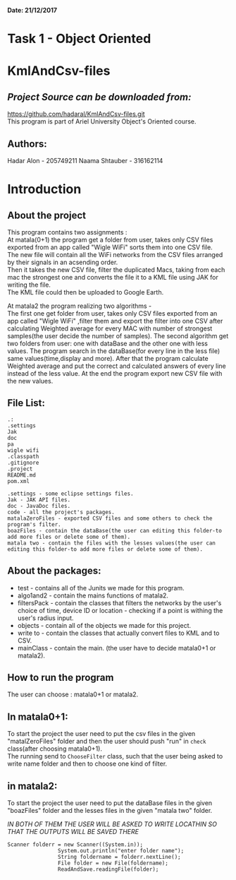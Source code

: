 **Date: 21/12/2017**  

Task 1 - Object Oriented
===
KmlAndCsv-files
==
*Project Source can be downloaded from:* 
-- 
https://github.com/hadaral/KmlAndCsv-files.git  
This program is part of Ariel University Object's Oriented course.  

Authors:
---
Hadar Alon - 205749211
Naama Shtauber - 316162114  

**Introduction**
==
**About the project**
--

This program contains two assignments :  
At matala(0+1) the program get a folder from user, takes only CSV files exported from an app called "Wigle WiFi" sorts them into one CSV file.   
The new file will contain all the WiFi networks from the CSV files arranged by their signals in an acsending order.  
Then it takes the new CSV file, filter the duplicated Macs, taking from each mac the strongest one and converts the file it to a KML file using JAK for writing the file.   
The KML file could then be uploaded to Google Earth.  

At matala2 the program realizing two algorithms -  
The first one get folder from user, takes only CSV files exported from an app called "Wigle WiFi" ,filter them and export the filter into one CSV after calculating Weighted average for every MAC with number of strongest samples(the user decide the number of samples).
The second algorithm get two folders from user: one with dataBase and the other one with less values.
The program search in the dataBase(for every line in the less file) same values(time,display and more). After that the program calculate Weighted average and put the correct and calculated answers of every line instead of the less value. 
At the end the program export new CSV file with the new values.

**File List:**  
--
```
.:  
.settings  
Jak  
doc    
pa  
wigle wifi 
.classpath  
.gitignore
.project  
README.md  
pom.xml  
```
```
.settings - some eclipse settings files.
Jak - JAK API files.  
doc - JavaDoc files.  
code - all the project's packages.  
matalaZeroFiles - exported CSV files and some others to check the program's filter.  
boazFiles - contain the dataBase(the user can editing this folder-to add more files or delete some of them).
matala two - contain the files with the lesses values(the user can editing this folder-to add more files or delete some of them).

```  
**About the packages:**  
--  
* test - contains all of the Junits we made for this program.
* algo1and2 - contain the mains functions of matala2. 
* filtersPack - contain the classes that filters the networks by the user's choice of time, device ID or location - checking if a point is withing the user's radius input.
* objects - contain all of the objects we made for this project.
* write to - contain the classes that actually convert files to KML and to CSV.
* mainClass - contain the main. (the user have to decide matala0+1 or matala2).

 

**How to run the program**  
--  
The user can choose : matala0+1 or matala2.

In matala0+1:  
--  
To start the project the user need to put the csv files in the given "matalZeroFiles" folder and then the user should push "run" in `check` class(after choosing matala0+1).  
The running send to `ChooseFilter` class, such that the user being asked to write name folder and then to choose one kind of filter. 

in matala2:  
--  
To start the project the user need to put the dataBase files in the given "boazFiles" folder and the lesses files in the given "matala two" folder.
 
*IN BOTH OF THEM THE USER WILL BE ASKED TO WRITE LOCATHIN SO THAT THE OUTPUTS WILL BE SAVED THERE*  


```
Scanner folderr = new Scanner((System.in));  
				System.out.println("enter folder name");  
				String foldername = folderr.nextLine();  
				File folder = new File(foldername);  
				ReadAndSave.readingFile(folder);  
```

